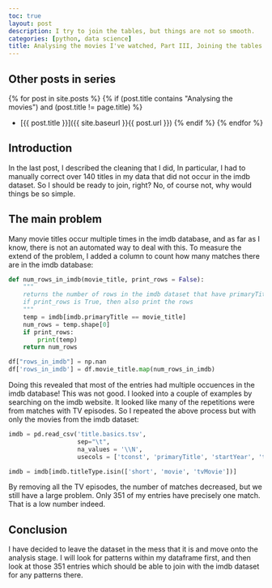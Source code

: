 ```yaml
---
toc: true
layout: post
description: I try to join the tables, but things are not so smooth.
categories: [python, data science]
title: Analysing the movies I've watched, Part III, Joining the tables
---
```

## Other posts in series
{% for post in site.posts %}
{% if (post.title contains "Analysing the movies") and (post.title != page.title) %}
* [{{ post.title }}]({{ site.baseurl }}{{ post.url }})
{% endif %}
{% endfor %}

## Introduction
In the last post, I described the cleaning that I did, In particular, I had to manually correct over 140 titles in my data that did not occur in the imdb dataset. So I should be ready to join, right? No, of course not, why would things be so simple.

## The main problem
Many movie titles occur multiple times in the imdb database, and as far as I know, there is not an automated way to deal with this. To measure the extend of the problem, I added a column to count how many matches there are in the imdb database:

```python
def num_rows_in_imdb(movie_title, print_rows = False):
    """
    returns the number of rows in the imdb dataset that have primaryTitle equal to movie_title.
    if print_rows is True, then also print the rows
    """
    temp = imdb[imdb.primaryTitle == movie_title]
    num_rows = temp.shape[0]
    if print_rows:
        print(temp)
    return num_rows

df["rows_in_imdb"] = np.nan
df['rows_in_imdb'] = df.movie_title.map(num_rows_in_imdb)
```

Doing this revealed that most of the entries had multiple occuences in the imdb database! This was not good. I looked into a couple of examples by searching on the imdb website. It looked like many of the repetitions were from matches with TV episodes.  So I repeated the above process but with only the movies from the imdb dataset:

```python
imdb = pd.read_csv('title.basics.tsv',
                   sep="\t",
                   na_values = '\\N',
                   usecols = ['tconst', 'primaryTitle', 'startYear', 'titleType'])

imdb = imdb[imdb.titleType.isin(['short', 'movie', 'tvMovie'])]
```

By removing all the TV episodes, the number of matches decreased, but we still have a large problem. Only 351 of my entries have precisely one match. That is a low number indeed.


## Conclusion
I have decided to leave the dataset in the mess that it is and move onto the analysis stage. I will look for patterns within my dataframe first, and then look at those 351 entries which should be able to join with the imdb dataset for any patterns there.
